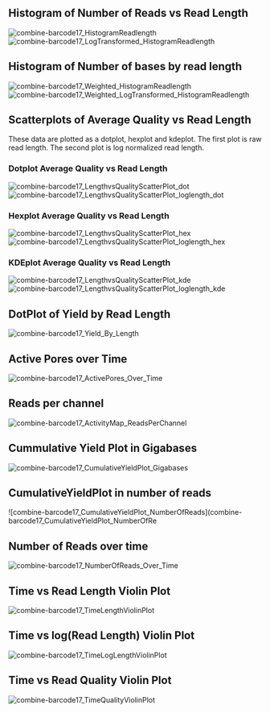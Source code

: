 
## Histogram of Number of Reads vs Read Length

![combine-barcode17_HistogramReadlength](combine-barcode17_HistogramReadlength.png)
![combine-barcode17_LogTransformed_HistogramReadlength](combine-barcode17_LogTransformed_HistogramReadlength.png)

## Histogram of Number of bases by read length
![combine-barcode17_Weighted_HistogramReadlength](combine-barcode17_Weighted_HistogramReadlength.png)
![combine-barcode17_Weighted_LogTransformed_HistogramReadlength](combine-barcode17_Weighted_LogTransformed_HistogramReadlength.png)


## Scatterplots of Average Quality vs Read Length

These data are plotted as a dotplot, hexplot and kdeplot.  The first plot is raw read length.  The second plot is log normalized read length.

### Dotplot Average Quality vs Read Length
![combine-barcode17_LengthvsQualityScatterPlot_dot](combine-barcode17_LengthvsQualityScatterPlot_dot.png)
![combine-barcode17_LengthvsQualityScatterPlot_loglength_dot](combine-barcode17_LengthvsQualityScatterPlot_loglength_dot.png)

### Hexplot Average Quality vs Read Length

![combine-barcode17_LengthvsQualityScatterPlot_hex](combine-barcode17_LengthvsQualityScatterPlot_hex.png)
![combine-barcode17_LengthvsQualityScatterPlot_loglength_hex](combine-barcode17_LengthvsQualityScatterPlot_loglength_hex.png)

### KDEplot Average Quality vs Read Length

![combine-barcode17_LengthvsQualityScatterPlot_kde](combine-barcode17_LengthvsQualityScatterPlot_kde.png)
![combine-barcode17_LengthvsQualityScatterPlot_loglength_kde](combine-barcode17_LengthvsQualityScatterPlot_loglength_kde.png)

## DotPlot of Yield by Read Length

![combine-barcode17_Yield_By_Length](combine-barcode17_Yield_By_Length.png)

## Active Pores over Time

![combine-barcode17_ActivePores_Over_Time](combine-barcode17_ActivePores_Over_Time.png)

## Reads per channel

![combine-barcode17_ActivityMap_ReadsPerChannel](combine-barcode17_ActivityMap_ReadsPerChannel.png)

## Cummulative Yield Plot in Gigabases

![combine-barcode17_CumulativeYieldPlot_Gigabases](combine-barcode17_CumulativeYieldPlot_Gigabases.png)

## CumulativeYieldPlot in number of reads

![combine-barcode17_CumulativeYieldPlot_NumberOfReads](combine-barcode17_CumulativeYieldPlot_NumberOfRe

## Number of Reads over time

![combine-barcode17_NumberOfReads_Over_Time](combine-barcode17_NumberOfReads_Over_Time.png)

## Time vs Read Length Violin Plot

![combine-barcode17_TimeLengthViolinPlot](combine-barcode17_TimeLengthViolinPlot.png)

## Time vs log(Read Length) Violin Plot

![combine-barcode17_TimeLogLengthViolinPlot](combine-barcode17_TimeLogLengthViolinPlot.png)

## Time vs Read Quality Violin Plot

![combine-barcode17_TimeQualityViolinPlot](combine-barcode17_TimeQualityViolinPlot.png)
